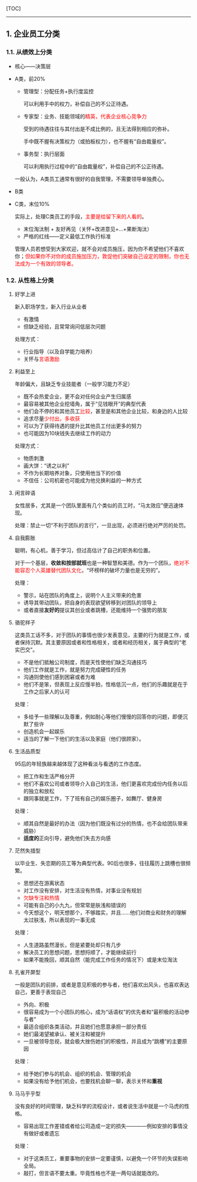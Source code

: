 <!--
+++
title       = ""
description = "1. 企业员工分类"
date        = "2022-01-03"
tags        = []
categories  = ["8-business","88-跑马放牧"]
series      = []
keywords    = []
weight      = 5
toc         = true
draft       = false
+++ -->

[TOC]

---

## 1. 企业员工分类

### 1.1. 从绩效上分类

+ 核心——决策层
+ A类，前20%


    + 管理型：分配任务+执行度监控

        可以利用手中的权力，补偿自己的不公正待遇。

    + 专家型：业务、技能领域的<font color=#FF0000>精英，代表企业核心竞争力</font>

        受到的待遇往往与其付出是不成比例的，且无法得到相应的弥补。

        手中既不握有决策权力（或拍板权力），也不握有“自由裁量权”。

    + 事务型：执行层面

        可以利用执行过程中的“自由裁量权”，补偿自己的不公正待遇。

    一般认为，A类员工通常有很好的自我管理，不需要领导单独费心。

+ B类
+ C类，末位10%

    实际上，处理C类员工的手段，<font color=#FF0000>主要是给留下来的人看的</font>。

    + 末位淘汰制 + 友好再见（关怀+改进意见+...+果断淘汰）
    + 严格的红线——定义最低工作执行标准

    管理人员若想受到大家欢迎，就不会对成员施压，因为你不希望他们不喜欢你；<font color=#FF0000>但如果你不对你的成员施加压力，敦促他们突破自己设定的限制，你也无法成为一个有效的领导者。</font>

### 1.2. 从性格上分类

1. 好学上进

    新入职场学生，新入行业从业者

    + 有激情
    + 但缺乏经验，且常常询问低层次问题

    处理方式：

    + 行业指导（以及自学能力培养）
    + 关怀与<font color=#FF0000>言语激励</font>

2. 利益至上

    年龄偏大，且缺乏专业技能者（一般学习能力不足）

    + 既不会热爱企业，更不会对任何企业产生归属感
    + 最容易被其他企业挖墙角，属于“见钱眼开”的典型代表
    + 他们会不停的和其他员工<font color=#FF0000>比较</font>，甚至是和其他企业比较，和身边的人比较
    + 追求尽量<font color=#FF0000>少付出，多收获</font>
    + 可以为了获得待遇的提升比其他员工付出更多的努力
    + 也可能因为10块钱失去继续工作的动力

    处理方式：

    + 物质刺激
    + 画大饼：“诱之以利”
    + 不作为长期培养对象，只使用他当下的价值
    + 不信任：公司机密也可能成为他兑换利益的一种方式

3. 闲言碎语

    女性居多，尤其是一个团队里面有几个类似的员工时，“马太效应”便迅速体现。

    处理：禁止一切“不利于团队的言行”，一旦出现，必须进行绝对严厉的处罚。

4. 自我膨胀

    聪明，有心机，善于学习，但过高估计了自己的职务和位置。

    对于一个基层，**收敛和按部就班**也是一种智慧和美德。作为一个团队，<font color=#FF0000>绝对不能容忍个人英雄替代团队文化</font>，“坏榜样的破坏力量也是无穷的”。

    处理：

    + 警示，站在团队的角度上，说明个人主义带来的危害
    + 诱导其带动团队，把自身的表现欲望转移到对团队的领导上
    + 或者直接**友好的**提议其创业或者跳槽，还能维持一个强势的朋友

5. 骆驼祥子

    这类员工话不多，对于团队的事情也很少发表意见，主要的行为就是工作，或者保持沉默。其主要原因或者和性格相关，或者和经历相关，属于典型的“老实巴交”。

    + 不是他们抵触公司制度，而是天性使他们缺乏沟通技巧
    + 他们工作就是工作，就是努力完成硬性的任务
    + 沟通则使他们感到困窘或者为难
    + 他们不是笨，但表现上反应慢半拍，性格低沉一点，他们的乐趣就是在于工作之后家人的认可

    处理：

    + 多给予一些理解以及尊重，例如耐心等他们慢慢的回答你的问题，即便沉默了些许
    + 创造机会一起娱乐
    + 适当的了解一下他们的生活以及家庭（他们很顾家）。

6. 生活品质型

    95后的年轻族越来越体现了这种看淡与看透的工作态度。

    + 把工作和生活严格分开
    + 他们不喜欢公司或者领导介入自己的生活，他们更喜欢完成份内任务以后的独立和放松
    + 跟同事就是工作，下了班有自己的娱乐圈子，如舞厅、健身房

    处理：

    + 顺其自然是最好的办法（因为他们既没有过分的热情，也不会给团队带来威胁）
    + **适度的**正向引导，避免他们失去方向感

7. 茫然失措型

    以毕业生、失恋期的员工等为典型代表。90后也很多，往往履历上跳槽也很频繁。

    + 思想还在游离状态
    + 对工作没有安排，对生活没有热情，对事业没有规划
    + <font color=#FF0000>欠缺专注和热情</font>
    + 可能有自己的小九九，但常常是肤浅和错误的
    + 今天想这个，明天想那个，不够踏实，并且……他们对商业和财务的理解太过肤浅，所以表现的一事无成

    处理：

    + 人生道路虽然漫长，但是紧要处却只有几步
    + 解决员工的思想问题，思想捋顺了，才能继续前行
    + 如果不能挽回，顺其自然（能完成工作任务的情况下）或是末位淘汰

8. 孔雀开屏型


    一般是团队的前排，或者是意见积极的参与者，他们喜欢出风头，也喜欢表达自己，更善于表现自己

    + 外向、积极
    + 很容易成为一个小团队的核心，成为“话语权”的优先者和“最积极的活动参与者”
    + 最适合组织各类活动，并且她们也愿意承担一部分责任
    + 她们最渴望被承认、被关注和被提升
    + 一旦被领导忽视，就会极大挫伤她们的积极性，并且成为“跳槽”的主要原因

    处理：

    + 给予她们参与的机会、组织的机会、管理的机会
    + 如果没有给予他们机会，也要找机会聊一聊，表示关怀和**重视**

9. 马马乎乎型

    没有良好的时间管理，缺乏科学的流程设计，或者说生活中就是一个马虎的性格。

    + 容易出现工作差错或者给公司造成一定的损失————例如安排的事情没有做好或者遗忘

    处理：

    + 对于这类员工，重要事物的安排一定要谨慎，以避免一个环节的失误影响全局。
    + 敲打，但言语不要太重。毕竟性格也不是一两句话就能改的。
